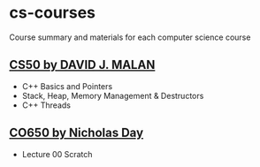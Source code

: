 # cs-courses
Course summary and materials for each computer science course

## [CS50 by DAVID J. MALAN](https://www.youtube.com/watch?v=8mAITcNt710)

- C++ Basics and Pointers
- Stack, Heap, Memory Management & Destructors
- C++ Threads

## [CO650 by Nicholas Day](https://www.youtube.com/playlist?list=PL9HfA4ZKbzimKyvquT1MZ2x9d6UHjFNFA)

- Lecture 00 Scratch
